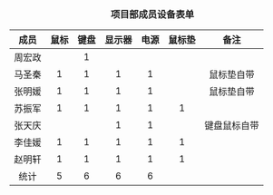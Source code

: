 ### <center> 项目部成员设备表单 </center>
成员| 鼠标 | 键盘 | 显示器 | 电源 | 鼠标垫 | 备注 |
:-: | :-: | :-: | :-: | :-: | :-: | :-: |
周宏政 |  | 1 | |  | |	
马圣秦   | 1 | 1 | 1 | 1 |  |	鼠标垫自带
张明媛 | 1 | 1 | 1 | 1 |  |	鼠标垫自带
苏振军 | 1 | 1 | 1 | 1|  1 |	
张天庆 |   |   | 1 | 1 |   |	键盘鼠标自带
李佳媛 | 1  | 1  | 1 | 1 | 1  |	
赵明轩 | 1  | 1  | 1 | 1 | 1  |	
统计   | 5 | 6	| 6	| 6 |      |	
